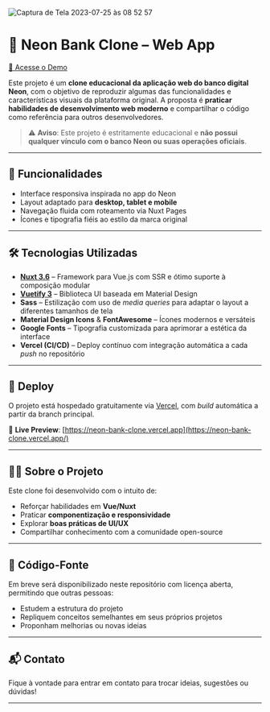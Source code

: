 ![Captura de Tela 2023-07-25 às 08 52 57](https://github.com/Kyrllan/neon-bank-clone/assets/31549101/55922346-e1e0-4120-b02e-a91a6b10ff63)

# 💸 Neon Bank Clone – Web App

[🔗 Acesse o Demo](https://neon-bank-clone.vercel.app/)

Este projeto é um **clone educacional da aplicação web do banco digital Neon**, com o objetivo de reproduzir algumas das funcionalidades e características visuais da plataforma original. A proposta é **praticar habilidades de desenvolvimento web moderno** e compartilhar o código como referência para outros desenvolvedores.

> ⚠️ **Aviso**: Este projeto é estritamente educacional e **não possui qualquer vínculo com o banco Neon ou suas operações oficiais**.

---

## 🧩 Funcionalidades

- Interface responsiva inspirada no app do Neon
- Layout adaptado para **desktop, tablet e mobile**
- Navegação fluida com roteamento via Nuxt Pages
- Ícones e tipografia fiéis ao estilo da marca original

---

## 🛠️ Tecnologias Utilizadas

- **[Nuxt 3.6](https://nuxt.com/)** – Framework para Vue.js com SSR e ótimo suporte à composição modular
- **[Vuetify 3](https://vuetifyjs.com/)** – Biblioteca UI baseada em Material Design
- **Sass** – Estilização com uso de _media queries_ para adaptar o layout a diferentes tamanhos de tela
- **Material Design Icons** & **FontAwesome** – Ícones modernos e versáteis
- **Google Fonts** – Tipografia customizada para aprimorar a estética da interface
- **Vercel (CI/CD)** – Deploy contínuo com integração automática a cada _push_ no repositório

---

## 🚀 Deploy

O projeto está hospedado gratuitamente via [Vercel](https://vercel.com/), com _build_ automática a partir da branch principal.

🔗 **Live Preview**: [https://neon-bank-clone.vercel.app](https://neon-bank-clone.vercel.app/)

---

## 👨‍💻 Sobre o Projeto

Este clone foi desenvolvido com o intuito de:

- Reforçar habilidades em **Vue/Nuxt**
- Praticar **componentização e responsividade**
- Explorar **boas práticas de UI/UX**
- Compartilhar conhecimento com a comunidade open-source

---

## 📁 Código-Fonte

Em breve será disponibilizado neste repositório com licença aberta, permitindo que outras pessoas:

- Estudem a estrutura do projeto
- Repliquem conceitos semelhantes em seus próprios projetos
- Proponham melhorias ou novas ideias

---

## 📬 Contato

Fique à vontade para entrar em contato para trocar ideias, sugestões ou dúvidas!

---


